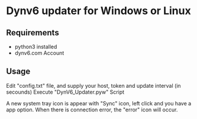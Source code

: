 # Dynv6 updater for Windows or Linux

## Requirements
- python3 installed
- dynv6.com Account

## Usage
Edit "config.txt" file, and supply your host, token and update interval (in secounds)
Execute "DynV6_Updater.pyw" Script

A new system tray icon is appear with "Sync" icon, left click and you have a app option.
When there is connection error, the "error" icon will occur.
